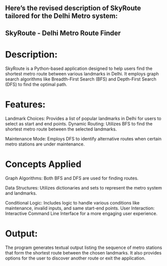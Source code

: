 
## Here’s the revised description of SkyRoute tailored for the Delhi Metro system:

## SkyRoute - Delhi Metro Route Finder

# Description:
SkyRoute is a Python-based application designed to help users find the shortest metro route between various landmarks in Delhi. It employs graph search algorithms like Breadth-First Search (BFS) and Depth-First Search (DFS) to find the optimal path.

# Features:
Landmark Choices: Provides a list of popular landmarks in Delhi for users to select as start and end points.
Dynamic Routing: Utilizes BFS to find the shortest metro route between the selected landmarks.

Maintenance Mode: Employs DFS to identify alternative routes when certain metro stations are under maintenance.


# Concepts Applied

Graph Algorithms: Both BFS and DFS are used for finding routes.

Data Structures: Utilizes dictionaries and sets to represent the metro system and landmarks.

Conditional Logic: Includes logic to handle various conditions like maintenance, invalid inputs, and same start-end points.
User Interaction: Interactive Command Line Interface for a more engaging user experience.

# Output:
The program generates textual output listing the sequence of metro stations that form the shortest route between the chosen landmarks. It also provides options for the user to discover another route or exit the application.